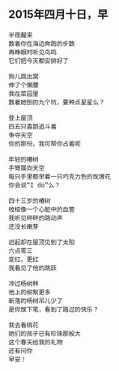 
## 2015年四月十日，早

    半夜醒来
    数着你在海边奔跑的步数
    再睁眼时听见鸟鸣
    它们把今天都安排好了

    狗儿跳出窝
    伸了个懒腰
    我在菜园里
    数着她刨的九个坑，要种点星星么？

    登上屋顶
    四五只喜鹊追斗着
    争夺天空
    你的那份，我可帮你占着呢

    年轻的椿树
    手臂展向天空
    每只手里都举着一只巧克力色的玫瑰花
    你会说“I do”么？

    四十三岁的椿树
    枝桠像一个心脏中的血管
    我听见砰砰的跳动声
    还没长嫩芽

    迟起却在屋顶见到了太阳
    六点零三
    变红，更红
    我看见了他的跳跃

    冲过杨树林
    地上的柳絮更多
    新落的杨树吊儿少了
    是你放下笔，看到了路过的快乐？

    我去看桃花
    她们的孩子已有珍珠那般大
    这个春天给我的礼物
    还有问你
    早安！
